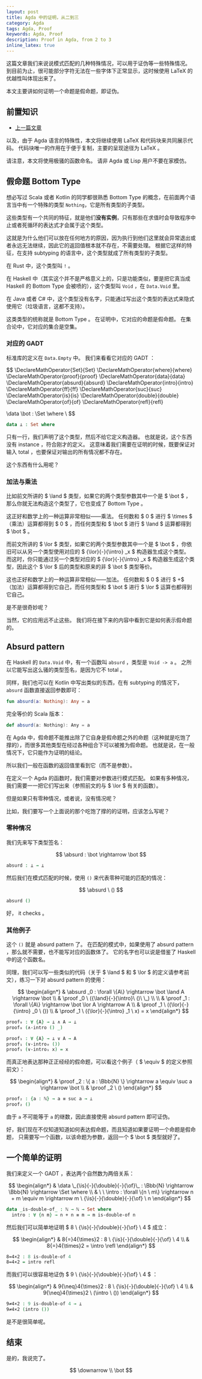 ```yaml
---
layout: post
title: Agda 中的证明，从二到三
category: Agda
tags: Agda, Proof
keywords: Agda, Proof
description: Proof in Agda, from 2 to 3
inline_latex: true
---
```


这篇文章我们来说说模式匹配的几种特殊情况，可以用于证伪等一些特殊情况。
到目前为止，很可能部分字符无法在一些字体下正常显示，这时候使用 LaTeX 的优越性叫体现出来了。

本文主要讲如何证明一个命题是假命题，即证伪。

## 前置知识

+ [上一篇文章](../../../../2017/11/06/ProofInAgda3/)

以及，由于 Agda 语言的特殊性，本文将继续使用 LaTeX 和代码块来共同展示代码。
代码块唯一的作用在于便于复制，主要的呈现途径为 LaTeX 。

请注意，本文将使用极骚的函数命名。
请非 Agda 或 Lisp 用户不要在家模仿。

## 假命题 Bottom Type

想必写过 Scala 或者 Kotlin 的同学都很熟悉 Bottom Type 的概念，在前面两个语言当中有一个特殊的类型 `Nothing`，它是所有类型的子类型。

这些类型有一个共同的特征，就是他们**没有实例**，只有那些在求值时会导致程序中止或者死循环的表达式才会属于这个类型。

这就是为什么他们可以放在任何地方的原因，因为执行到他们这里就会异常退出或者永远无法继续，因此它的返回值根本就不存在，不需要处理。
根据它这样的特征，在支持 subtyping 的语言中，这个类型就成了所有类型的子类型。

在 Rust 中，这个类型叫 `!` 。

在 Haskell 中（其实这个并不是严格意义上的，只是功能类似，要是把它真当成 Haskell 的 Bottom Type 会被喷的），这个类型叫 `Void` ，在 `Data.Void` 里。

在 Java 或者 C\# 中，这个类型没有名字，只能通过写出这个类型的表达式来隐式使用它（垃圾语言，这都不支持）。

这类类型的统称就是 Bottom Type 。
在证明中，它对应的命题是假命题。
在集合论中，它对应的集合是空集。

### 对应的 GADT

标准库的定义在 `Data.Empty` 中。
我们来看看它对应的 GADT ：

$$
\DeclareMathOperator{Set}{Set}
\DeclareMathOperator{where}{where}
\DeclareMathOperator{proof}{proof}
\DeclareMathOperator{data}{data}
\DeclareMathOperator{absurd}{absurd}
\DeclareMathOperator{intro}{intro}
\DeclareMathOperator{ff}{ff}
\DeclareMathOperator{suc}{suc}
\DeclareMathOperator{is}{is}
\DeclareMathOperator{double}{double}
\DeclareMathOperator{of}{of}
\DeclareMathOperator{refl}{refl}

\data \bot : \Set \where \\
$$

```agda
data ⊥ : Set where
```

只有一行，我们声明了这个类型，然后不给它定义构造器。
也就是说，这个东西没有 instance ，符合刚才的定义。
这意味着我们需要在证明的时候，既要保证对输入 total ，也要保证对输出的所有情况都不存在。

这个东西有什么用呢？

### 加法与乘法

比如前文所讲的 $ \land $ 类型，如果它的两个类型参数其中一个是 $ \bot $ ，那么你就无法构造这个类型了，它也变成了 Bottom Type 。

这正好和数学上的一种运算非常相似——乘法。
任何数和 $ 0 $ 进行 $ \times $ （乘法）运算都得到 $ 0 $ ，而任何类型和 $ \bot $ 进行 $ \land $ 运算都得到 $ \bot $ 。

而前文所讲的 $ \lor $ 类型，如果它的两个类型参数其中一个是 $ \bot $ ，你依旧可以从另一个类型使用对应的 $ {\lor}{-}{\intro} _x $ 构造器生成这个类型。
而这时，你只能通过另一个类型对应的 $ {\lor}{-}{\intro} _x $ 构造器生成这个类型，因此这个 $ \lor $ 后的类型和原来的非 $ \bot $ 类型等价。

这也正好和数学上的一种运算非常相似——加法。
任何数和 $ 0 $ 进行 $ \+$ （加法）运算都得到它自己，而任何类型和 $ \bot $ 进行 $ \lor $ 运算也都得到它自己。

是不是很奇妙呢？

当然，它的应用远不止这些。
我们将在接下来的内容中看到它是如何表示假命题的。

## Absurd pattern

在 Haskell 的 `Data.Void` 中，有一个函数叫 `absurd` ，类型是 `Void -> a` 。
之所以它能写出这么骚的类型签名，是因为它不 total 。

同样，我们也可以在 Kotlin 中写出类似的东西，在有 subtyping 的情况下， `absurd` 函数直接返回参数即可：

```kotlin
fun absurd(a: Nothing): Any = a
```

完全等价的 Scala 版本：

```scala
def absurd(a: Nothing): Any = a
```

在 Agda 中，假命题不能推出除了它自身是假命题之外的命题（这种就是吃饱了撑的），而很多其他类型在经过各种组合下可以被推为假命题。
也就是说，在一般情况下，它只能作为证明的结论。

所以我们一般在函数的返回值里看到它（而不是参数）。

在定义一个 Agda 的函数时，我们需要对参数进行模式匹配。
如果有多种情况，我们需要一一把它们写出来（参照前文的与 $ \lor $ 有关的函数）。

但是如果只有零种情况，或者说，没有情况呢？

比如，我们要写一个上面说的那个吃饱了撑的的证明，应该怎么写呢？

### 零种情况

我们先来写下类型签名：

$$
\absurd : \bot \rightarrow \bot
$$

```agda
absurd : ⊥ → ⊥
```

然后我们在模式匹配的时候，使用 `()` 来代表零种可能的匹配的情况：

$$
\absurd \ ()
$$

```agda
absurd ()
```

好， it checks 。

### 其他例子

这个 `()` 就是 absurd pattern 了。
在匹配的模式中，如果使用了 absurd pattern ，那么就不需要，也不能写对应的函数体了。
它的名字也可以说是借鉴了 Haskell 中的这个函数名。

同理，我们可以写一些类似的代码（关于 $ \land $ 和 $ \lor $ 的定义请参考前文），练习一下对 absurd pattern 的使用：

$$
\begin{align*}
& \absurd _0 : \forall \{A\} \rightarrow \bot \land A \rightarrow \bot \\
& \proof _0 \ ({\land}{-}{\intro}\ ()\ \_) \\
\\
& \proof _1 : \forall \{A\} \rightarrow \bot \lor A \rightarrow A \\
& \proof _1 \ ({\lor}{-}{\intro} _0 \  ()) \\
& \proof _1 \ ({\lor}{-}{\intro} _1 \  x) = x
\end{align*}
$$

```agda
proof₀ : ∀ {A} → ⊥ ∧ A → ⊥
proof₀ (∧-intro () _)

proof₁ : ∀ {A} → ⊥ ∨ A → A
proof₁ (∨-intro₀ ())
proof₁ (∨-intro₁ x) = x
```

而真正地表达那种正正经经的假命题，可以看这个例子（ $ \equiv $ 的定义参照前文）：

$$
\begin{align*}
& \proof _2 : \{ a : \Bbb{N} \} \rightarrow a \equiv \suc a \rightarrow \bot \\
& \proof _2 \ ()
\end{align*}
$$

```agda
proof₂ : {a : ℕ} → a ≡ suc a → ⊥
proof₂ ()
```

由于 `a` 不可能等于 `a` 的继数，因此直接使用 absurd pattern 即可证伪。

好，我们现在不仅知道知道如何表达假命题，而且知道如果要证明一个命题是假命题，
只需要写一个函数，以该命题为参数，返回一个 $ \bot $ 类型就好了。

## 一个简单的证明

我们来定义一个 GADT ，表达两个自然数为两倍关系：

$$
\begin{align*}
& \data \_{\is}{-}{\double}{-}{\of}\_ : \Bbb{N} \rightarrow \Bbb{N}
  \rightarrow \Set \where \\
& \ \ \intro : \forall \{n \ m\} \rightarrow n + m \equiv m
  \rightarrow m \ {\is}{-}{\double}{-}{\of} \ n
\end{align*}
$$

```agda
data _is-double-of_ : ℕ → ℕ → Set where
  intro : ∀ {n m} → n + n ≡ m → m is-double-of n
```

然后我们可以简单地证明 $ 8 \ {\is}{-}{\double}{-}{\of} \ 4 $ 成立：

$$
\begin{align*}
& 8{=}4{\times}2 : 8 \ {\is}{-}{\double}{-}{\of} \ 4 \\
& 8{=}4{\times}2 = \intro \refl
\end{align*}
$$

```agda
8=4×2 : 8 is-double-of 4
8=4×2 = intro refl
```

而我们可以很容易地证伪 $ 9 \ {\is}{-}{\double}{-}{\of} \ 4 $ ：

$$
\begin{align*}
& 9{\neq}4{\times}2 : 8 \ {\is}{-}{\double}{-}{\of} \ 4 \\
& 9{\neq}4{\times}2 \ (\intro \ ())
\end{align*}
$$

```agda
9≠4×2 : 9 is-double-of 4 → ⊥
9≠4×2 (intro ())
```

是不是很简单呢。

## 结束

是的，我说完了。

$$
\downarrow \\
\bot
$$
